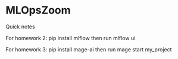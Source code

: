 # MLOpsZoom

Quick notes

For homework 2:
pip install mlflow
then run
mlflow ui

For homework 3:
pip install mage-ai
then run
mage start my_project